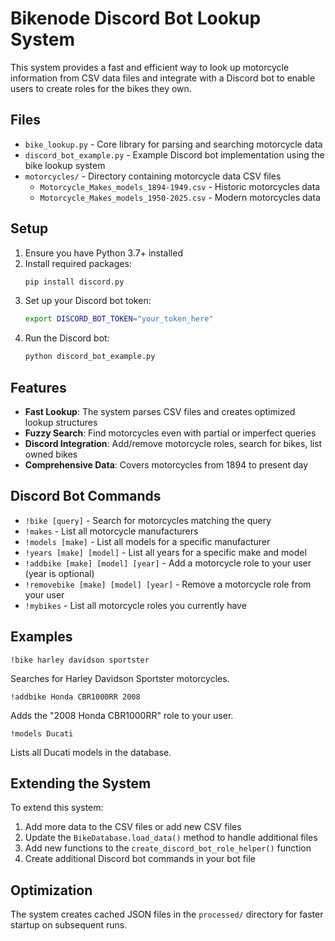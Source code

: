 # Bikenode Discord Bot Lookup System

This system provides a fast and efficient way to look up motorcycle information from CSV data files and integrate with a Discord bot to enable users to create roles for the bikes they own.

## Files

- `bike_lookup.py` - Core library for parsing and searching motorcycle data
- `discord_bot_example.py` - Example Discord bot implementation using the bike lookup system
- `motorcycles/` - Directory containing motorcycle data CSV files
  - `Motorcycle_Makes_models_1894-1949.csv` - Historic motorcycles data
  - `Motorcycle_Makes_models_1950-2025.csv` - Modern motorcycles data

## Setup

1. Ensure you have Python 3.7+ installed
2. Install required packages:
   ```bash
   pip install discord.py
   ```
3. Set up your Discord bot token:
   ```bash
   export DISCORD_BOT_TOKEN="your_token_here"
   ```
4. Run the Discord bot:
   ```bash
   python discord_bot_example.py
   ```

## Features

- **Fast Lookup**: The system parses CSV files and creates optimized lookup structures
- **Fuzzy Search**: Find motorcycles even with partial or imperfect queries
- **Discord Integration**: Add/remove motorcycle roles, search for bikes, list owned bikes
- **Comprehensive Data**: Covers motorcycles from 1894 to present day

## Discord Bot Commands

- `!bike [query]` - Search for motorcycles matching the query
- `!makes` - List all motorcycle manufacturers
- `!models [make]` - List all models for a specific manufacturer
- `!years [make] [model]` - List all years for a specific make and model
- `!addbike [make] [model] [year]` - Add a motorcycle role to your user (year is optional)
- `!removebike [make] [model] [year]` - Remove a motorcycle role from your user
- `!mybikes` - List all motorcycle roles you currently have

## Examples

```
!bike harley davidson sportster
```
Searches for Harley Davidson Sportster motorcycles.

```
!addbike Honda CBR1000RR 2008
```
Adds the "2008 Honda CBR1000RR" role to your user.

```
!models Ducati
```
Lists all Ducati models in the database.

## Extending the System

To extend this system:

1. Add more data to the CSV files or add new CSV files
2. Update the `BikeDatabase.load_data()` method to handle additional files
3. Add new functions to the `create_discord_bot_role_helper()` function
4. Create additional Discord bot commands in your bot file

## Optimization

The system creates cached JSON files in the `processed/` directory for faster startup on subsequent runs.
